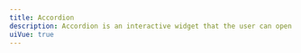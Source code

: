 ```yaml
---
title: Accordion
description: Accordion is an interactive widget that the user can open and close on demand.
uiVue: true
---
```


<code-editor resource-folder="accordion" resource-name="standard" class="mb-lg"></code-editor>
<code-editor resource-folder="accordion" resource-name="disabled" class="mb-lg"></code-editor>
<code-editor resource-folder="accordion" resource-name="marker-right" class="mb-lg"></code-editor>
<code-editor resource-folder="accordion" resource-name="bordered" class="mb-lg"></code-editor>
<code-editor resource-folder="accordion" resource-name="square"></code-editor>

